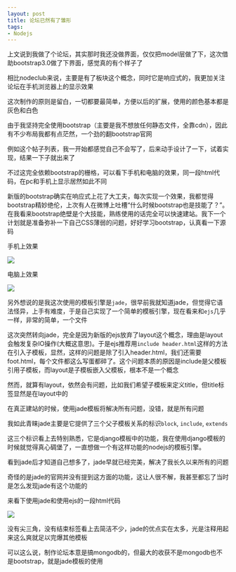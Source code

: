 ```yaml
---
layout: post
title: 论坛已然有了雏形
tags:
- Nodejs
---
```


上文说到我做了个论坛，其实那时我还没做界面，仅仅把model层做了下，这次借助bootstrap3.0做了下界面，感觉真的有个样子了

相比nodeclub来说，主要是有了板块这个概念，同时它是响应式的，我更加关注论坛在手机浏览器上的显示效果

这次制作的原则是留白，一切都要最简单，方便以后的扩展，使用的颜色基本都是灰色和白色

由于我坚持完全使用bootstrap（主要是我不想放任何静态文件，全靠cdn），因此有不少布局我都有点茫然，一个劲的翻bootstrap官网

例如这个帖子列表，我一开始都感觉自己不会写了，后来动手设计了一下，试着实现，结果一下子就出来了

不过这完全依赖bootstrap的栅格，可以看下手机和电脑的效果，同一段html代码，在pc和手机上显示居然如此不同

新版的bootstrap确实在响应式上花了大工夫，每次实现一个效果，我都觉得bootstrap精妙绝伦，上次有人在微博上吐槽“什么时候bootstrap也是技能了？”。 在我看来bootstrap绝壁是个大技能，熟练使用的话完全可以快速建站。我下一个计划就是准备弥补一下自己CSS薄弱的问题，好好学习bootstrap，认真看一下源码


手机上效果

![](http://fimg.qiniudn.com/luntan-mobile.jpg)

电脑上效果

![](http://fimg.qiniudn.com/luntan-pc.png)



另外想说的是我这次使用的模板引擎是`jade`，很早前我就知道jade，但觉得它语法怪异，上手有难度，于是自己实现了一个简单的模板引擎，现在看来和`ejs`几乎一样，非常的简单，一个文件

这次突然转向jade，完全是因为新版的ejs放弃了layout这个概念，理由是layout会触发复杂IO操作(大概这意思)。于是ejs推荐用`include header.html`这样的方法在引入子模板，显然，这样的问题是除了引入header.html，我们还需要foot.html，每个文件都这么写蛋都碎了。这个问题本质的原因是include是父模板引用子模板，而layout是子模板嵌入父模板，根本不是一个概念

然而，就算有layout，依然会有问题，比如我们希望子模板来定义title，但title标签显然是在layout中的

在真正建站的时候，使用jade模板将解决所有问题，没错，就是所有问题

我如此青睐jade主要是它提供了三个父子模板关系的标识`block`, `include`, `extends`

这三个标识看上去特别熟悉，它是django模板中的功能，我在使用django模板的时候就觉得真心碉堡了，一直想做一个有这样功能的nodejs的模板引擎。

看到jade后才知道自己想多了，jade早就已经完美，解决了我长久以来所有的问题

奇怪的是jade的官网并没有提到这方面的功能，这让人很不解，我甚至都忘了当时是怎么发现jade有这个功能的

来看下使用jade和使用ejs的一段html代码

![](http://fimg.qiniudn.com/jade.jpg)

没有尖三角，没有结束标签看上去简洁不少，jade的优点实在太多，光是注释用起来这么爽就足以完爆其他模板

可以这么说，制作论坛本意是搞mongodb的，但最大的收获不是mongodb也不是bootstrap，就是jade模板的使用

